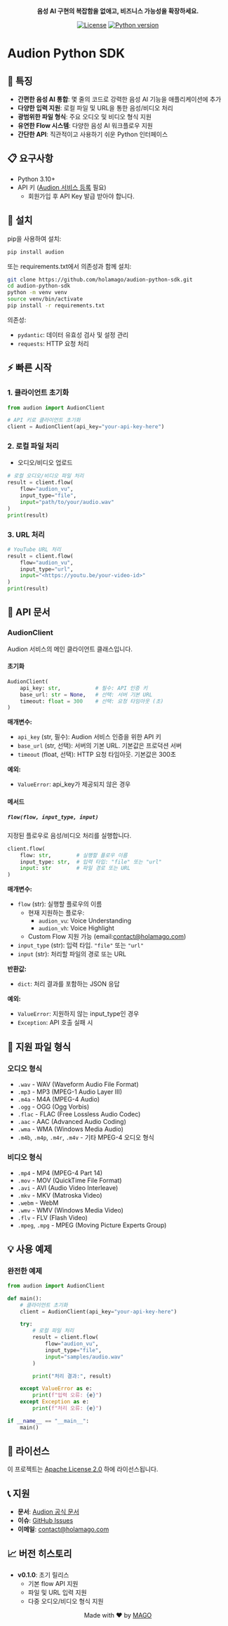<div align="center">
  <!-- <img src="https://audion.magovoice.com/static/media/logo.10d2cf1b78c4088112afa09c702c5c2d.svg" width="200">
  <h1>Audion Python SDK</h1> -->

  <p>
    <strong>음성 AI 구현의 복잡함을 없애고, 비즈니스 가능성을 확장하세요.</strong>
  </p>

  <p>
    <a href="https://github.com/magovoice/audion-python-sdk/blob/main/LICENSE"><img src="https://img.shields.io/badge/License-Apache%202.0-blue.svg" alt="License"></a>
    <a href="https://python.org"><img src="https://img.shields.io/badge/python-3.10+-blue.svg" alt="Python version"></a>
  </p>
</div>

# Audion Python SDK

## 🌟 특징

- **간편한 음성 AI 통합**: 몇 줄의 코드로 강력한 음성 AI 기능을 애플리케이션에 추가
- **다양한 입력 지원**: 로컬 파일 및 URL을 통한 음성/비디오 처리
- **광범위한 파일 형식**: 주요 오디오 및 비디오 형식 지원
- **유연한 Flow 시스템**: 다양한 음성 AI 워크플로우 지원
- **간단한 API**: 직관적이고 사용하기 쉬운 Python 인터페이스

## 📋 요구사항

- Python 3.10+
- API 키 ([Audion 서비스 등록](https://audion.magovoice.com/signup) 필요)
  - 회원가입 후 API Key 발급 받아야 합니다.

## 🚀 설치

pip을 사용하여 설치:

```bash
pip install audion
```

또는 requirements.txt에서 의존성과 함께 설치:

```bash
git clone https://github.com/holamago/audion-python-sdk.git
cd audion-python-sdk
python -m venv venv
source venv/bin/activate
pip install -r requirements.txt
```

의존성:

- `pydantic`: 데이터 유효성 검사 및 설정 관리
- `requests`: HTTP 요청 처리

## ⚡ 빠른 시작

### 1. 클라이언트 초기화

```python
from audion import AudionClient

# API 키로 클라이언트 초기화
client = AudionClient(api_key="your-api-key-here")
```

### 2. 로컬 파일 처리

- 오디오/비디오 업로드

```python
# 로컬 오디오/비디오 파일 처리
result = client.flow(
    flow="audion_vu",
    input_type="file",
    input="path/to/your/audio.wav"
)
print(result)
```

### 3. URL 처리

```python
# YouTube URL 처리
result = client.flow(
    flow="audion_vu",
    input_type="url",
    input="<https://youtu.be/your-video-id>"
)
print(result)
```

## 📖 API 문서

### AudionClient

Audion 서비스의 메인 클라이언트 클래스입니다.

#### 초기화

```python
AudionClient(
    api_key: str,           # 필수: API 인증 키
    base_url: str = None,   # 선택: 서버 기본 URL
    timeout: float = 300    # 선택: 요청 타임아웃 (초)
)
```

**매개변수:**

- `api_key` (str, 필수): Audion 서비스 인증을 위한 API 키
- `base_url` (str, 선택): 서버의 기본 URL. 기본값은 프로덕션 서버
- `timeout` (float, 선택): HTTP 요청 타임아웃. 기본값은 300초

**예외:**

- `ValueError`: api_key가 제공되지 않은 경우

#### 메서드

##### `flow(flow, input_type, input)`

지정된 플로우로 음성/비디오 처리를 실행합니다.

```python
client.flow(
    flow: str,        # 실행할 플로우 이름
    input_type: str,  # 입력 타입: "file" 또는 "url"
    input: str        # 파일 경로 또는 URL
)
```

**매개변수:**

- `flow` (str): 실행할 플로우의 이름
  - 현재 지원하는 플로우:
    - `audion_vu`: Voice Understanding
    - `audion_vh`: Voice Highlight
  - Custom Flow 지원 가능 (email:contact@holamago.com)
- `input_type` (str): 입력 타입. `"file"` 또는 `"url"`
- `input` (str): 처리할 파일의 경로 또는 URL

**반환값:**

- `dict`: 처리 결과를 포함하는 JSON 응답

**예외:**

- `ValueError`: 지원하지 않는 input_type인 경우
- `Exception`: API 호출 실패 시

## 🎵 지원 파일 형식

### 오디오 형식

- `.wav` - WAV (Waveform Audio File Format)
- `.mp3` - MP3 (MPEG-1 Audio Layer III)
- `.m4a` - M4A (MPEG-4 Audio)
- `.ogg` - OGG (Ogg Vorbis)
- `.flac` - FLAC (Free Lossless Audio Codec)
- `.aac` - AAC (Advanced Audio Coding)
- `.wma` - WMA (Windows Media Audio)
- `.m4b`, `.m4p`, `.m4r`, `.m4v` - 기타 MPEG-4 오디오 형식

### 비디오 형식

- `.mp4` - MP4 (MPEG-4 Part 14)
- `.mov` - MOV (QuickTime File Format)
- `.avi` - AVI (Audio Video Interleave)
- `.mkv` - MKV (Matroska Video)
- `.webm` - WebM
- `.wmv` - WMV (Windows Media Video)
- `.flv` - FLV (Flash Video)
- `.mpeg`, `.mpg` - MPEG (Moving Picture Experts Group)

## 💡 사용 예제

### 완전한 예제

```python
from audion import AudionClient

def main():
    # 클라이언트 초기화
    client = AudionClient(api_key="your-api-key-here")

    try:
        # 로컬 파일 처리
        result = client.flow(
            flow="audion_vu",
            input_type="file",
            input="samples/audio.wav"
        )

        print("처리 결과:", result)

    except ValueError as e:
        print(f"입력 오류: {e}")
    except Exception as e:
        print(f"처리 오류: {e}")

if __name__ == "__main__":
    main()
```

## 📄 라이선스

이 프로젝트는 [Apache License 2.0](LICENSE) 하에 라이선스됩니다.

## 📞 지원

- **문서**: [Audion 공식 문서](https://audion.magovoice.com)
- **이슈**: [GitHub Issues](https://github.com/holamago/audion-python-sdk/issues)
- **이메일**: contact@holamago.com

## 📈 버전 히스토리

- **v0.1.0**: 초기 릴리스
  - 기본 flow API 지원
  - 파일 및 URL 입력 지원
  - 다중 오디오/비디오 형식 지원

<div align="center">
  <p>Made with ❤️ by <a href="https://magovoice.com">MAGO</a></p>
</div>
